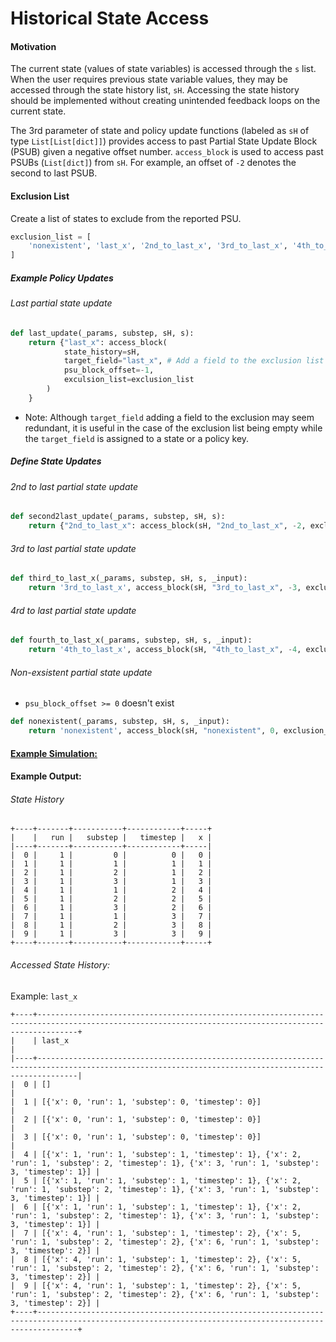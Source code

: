 Historical State Access
==
#### Motivation
The current state (values of state variables) is accessed through the `s` list. When the user requires previous state variable values, they may be accessed through the state history list, `sH`. Accessing the state history should be implemented without creating unintended feedback loops on the current state.

The 3rd parameter of state and policy update functions (labeled as `sH` of type `List[List[dict]]`) provides access to past Partial State Update Block (PSUB) given a negative offset number. `access_block` is used to access past PSUBs (`List[dict]`) from `sH`. For example, an offset of `-2` denotes the second to last PSUB.

#### Exclusion List
Create a list of states to exclude from the reported PSU.
```python
exclusion_list = [
    'nonexistent', 'last_x', '2nd_to_last_x', '3rd_to_last_x', '4th_to_last_x'
]
```
##### Example Policy Updates
###### Last partial state update
```python
def last_update(_params, substep, sH, s):
    return {"last_x": access_block(
            state_history=sH,
            target_field="last_x", # Add a field to the exclusion list
            psu_block_offset=-1,
            exculsion_list=exclusion_list
        )
    }
```
* Note: Although `target_field` adding a field to the exclusion may seem redundant, it is useful in the case of the exclusion list being empty while the `target_field` is assigned to a state or a policy key.
##### Define State Updates
###### 2nd to last partial state update
```python
def second2last_update(_params, substep, sH, s):
    return {"2nd_to_last_x": access_block(sH, "2nd_to_last_x", -2, exclusion_list)}
```


###### 3rd to last partial state update
```python
def third_to_last_x(_params, substep, sH, s, _input):
    return '3rd_to_last_x', access_block(sH, "3rd_to_last_x", -3, exclusion_list)
```
###### 4rd to last partial state update
```python
def fourth_to_last_x(_params, substep, sH, s, _input):
    return '4th_to_last_x', access_block(sH, "4th_to_last_x", -4, exclusion_list)
```
###### Non-exsistent partial state update
* `psu_block_offset >= 0` doesn't exist
```python
def nonexistent(_params, substep, sH, s, _input):
    return 'nonexistent', access_block(sH, "nonexistent", 0, exclusion_list)
```

#### [Example Simulation:](examples/historical_state_access.py)


#### Example Output:
###### State History
```
+----+-------+-----------+------------+-----+
|    |   run |   substep |   timestep |   x |
|----+-------+-----------+------------+-----|
|  0 |     1 |         0 |          0 |   0 |
|  1 |     1 |         1 |          1 |   1 |
|  2 |     1 |         2 |          1 |   2 |
|  3 |     1 |         3 |          1 |   3 |
|  4 |     1 |         1 |          2 |   4 |
|  5 |     1 |         2 |          2 |   5 |
|  6 |     1 |         3 |          2 |   6 |
|  7 |     1 |         1 |          3 |   7 |
|  8 |     1 |         2 |          3 |   8 |
|  9 |     1 |         3 |          3 |   9 |
+----+-------+-----------+------------+-----+
```
###### Accessed State History: 
Example: `last_x`
```
+----+-----------------------------------------------------------------------------------------------------------------------------------------------------+
|    | last_x                                                                                                                                              |
|----+-----------------------------------------------------------------------------------------------------------------------------------------------------|
|  0 | []                                                                                                                                                  |
|  1 | [{'x': 0, 'run': 1, 'substep': 0, 'timestep': 0}]                                                                                                   |
|  2 | [{'x': 0, 'run': 1, 'substep': 0, 'timestep': 0}]                                                                                                   |
|  3 | [{'x': 0, 'run': 1, 'substep': 0, 'timestep': 0}]                                                                                                   |
|  4 | [{'x': 1, 'run': 1, 'substep': 1, 'timestep': 1}, {'x': 2, 'run': 1, 'substep': 2, 'timestep': 1}, {'x': 3, 'run': 1, 'substep': 3, 'timestep': 1}] |
|  5 | [{'x': 1, 'run': 1, 'substep': 1, 'timestep': 1}, {'x': 2, 'run': 1, 'substep': 2, 'timestep': 1}, {'x': 3, 'run': 1, 'substep': 3, 'timestep': 1}] |
|  6 | [{'x': 1, 'run': 1, 'substep': 1, 'timestep': 1}, {'x': 2, 'run': 1, 'substep': 2, 'timestep': 1}, {'x': 3, 'run': 1, 'substep': 3, 'timestep': 1}] |
|  7 | [{'x': 4, 'run': 1, 'substep': 1, 'timestep': 2}, {'x': 5, 'run': 1, 'substep': 2, 'timestep': 2}, {'x': 6, 'run': 1, 'substep': 3, 'timestep': 2}] |
|  8 | [{'x': 4, 'run': 1, 'substep': 1, 'timestep': 2}, {'x': 5, 'run': 1, 'substep': 2, 'timestep': 2}, {'x': 6, 'run': 1, 'substep': 3, 'timestep': 2}] |
|  9 | [{'x': 4, 'run': 1, 'substep': 1, 'timestep': 2}, {'x': 5, 'run': 1, 'substep': 2, 'timestep': 2}, {'x': 6, 'run': 1, 'substep': 3, 'timestep': 2}] |
+----+-----------------------------------------------------------------------------------------------------------------------------------------------------+
```